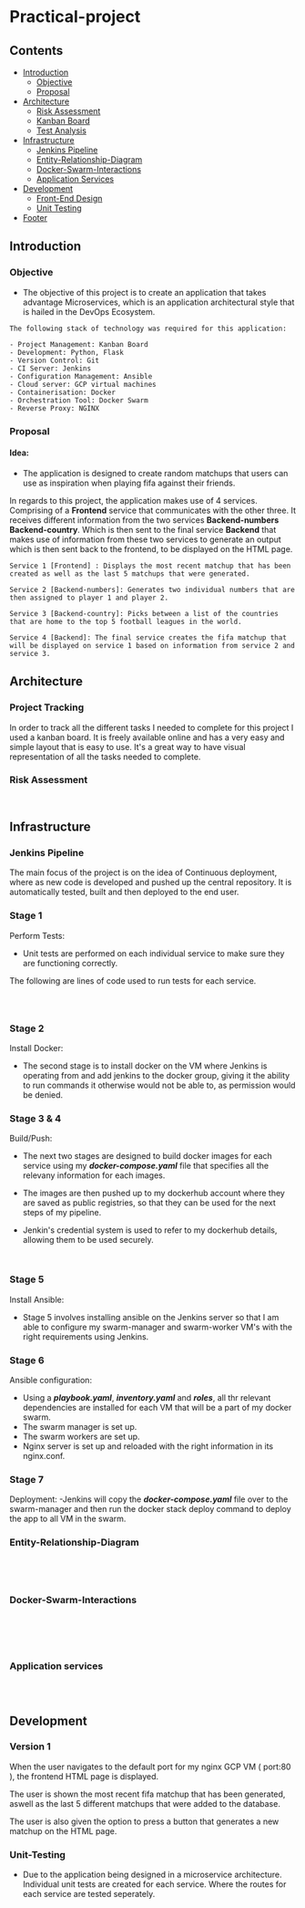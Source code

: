 # Practical-project

## Contents
* [Introduction](#introduction) 
  * [Objective](#objective)
  * [Proposal](#proposal)
* [Architecture](#architecture)
  * [Risk Assessment](#risk-assessment)
  * [Kanban Board](#kanban-board)
  * [Test Analysis](#analysis-of-testing)
* [Infrastructure](#infrastructure)
  * [Jenkins Pipeline](#jenkins-pipeline)
  * [Entity-Relationship-Diagram](#entity-relationship-diagram)
  * [Docker-Swarm-Interactions](#docker-swarm-interactions)
  * [Application Services](#application-services)
* [Development](#development)
  * [Front-End Design](#front-end)
  * [Unit Testing](#unit-testing)
* [Footer](#footer)

## Introduction


### Objective

- The objective of this project is to create an application that takes advantage Microservices, which is an application architectural style that is hailed in the DevOps Ecosystem.

```
The following stack of technology was required for this application:

- Project Management: Kanban Board
- Development: Python, Flask
- Version Control: Git
- CI Server: Jenkins
- Configuration Management: Ansible
- Cloud server: GCP virtual machines
- Containerisation: Docker
- Orchestration Tool: Docker Swarm
- Reverse Proxy: NGINX

```

### Proposal

#### Idea:

- The application is designed to create random matchups that users can use as inspiration when playing fifa against their friends. 


In regards to this project, the application makes use of 4 services. Comprising of a **Frontend** service that communicates with the other three. It receives different information from the two services **Backend-numbers** **Backend-country**. Which is then sent to the final service **Backend** that makes use of information from these two services to generate an output which is then sent back to the frontend, to be displayed on the HTML page. 

```
Service 1 [Frontend] : Displays the most recent matchup that has been created as well as the last 5 matchups that were generated. 

Service 2 [Backend-numbers]: Generates two individual numbers that are then assigned to player 1 and player 2.

Service 3 [Backend-country]: Picks between a list of the countries that are home to the top 5 football leagues in the world. 

Service 4 [Backend]: The final service creates the fifa matchup that will be displayed on service 1 based on information from service 2 and service 3.

```

## Architecture

### Project Tracking 

In order to track all the different tasks I needed to complete for this project I used a kanban board. It is freely available online and has a very easy and simple layout that is easy to use. It's a great way to have visual representation of all the tasks needed to complete. 


### Risk Assessment
```


```

## Infrastructure 

### **Jenkins Pipeline**

The main focus of the project is on the idea of Continuous deployment, where as new code is developed and pushed up the central repository. It is  automatically tested, built and then deployed to the end user. 

### Stage 1
Perform Tests:

- Unit tests are performed on each individual service to make sure they are functioning correctly. 

The following are lines of code used to run tests for each service. 
```



```
### Stage 2 
Install Docker: 
- The second stage is to install docker on the VM where Jenkins is operating from and add jenkins to the docker group, giving it the ability to run commands it otherwise would not be able to, as permission would be denied. 

### Stage 3 & 4 
Build/Push:
- The next two stages are designed to build docker images for each service using my ***docker-compose.yaml*** file that specifies all the relevany information for each images.

- The images are then pushed up to my dockerhub account where they are saved as public registries, so that they can be used for the next steps of my pipeline. 

- Jenkin's credential system is used to refer to my dockerhub details, allowing them to be used securely.  

```


```

### Stage 5 
Install Ansible: 

- Stage 5 involves installing ansible on the Jenkins server so that I am able to configure my swarm-manager and swarm-worker VM's with the right requirements using Jenkins.

### Stage 6
Ansible configuration:
- Using a ***playbook.yaml***, ***inventory.yaml*** and ***roles***, all thr relevant dependencies are installed for each VM that will be a part of my docker swarm. 
- The swarm manager is set up. 
- The swarm workers are set up. 
- Nginx server is set up and reloaded with the right information in its nginx.conf.

### Stage 7
Deployment:
-Jenkins will copy the ***docker-compose.yaml*** file over to the swarm-manager and then run the docker stack deploy command to deploy the app to all VM in the swarm. 

### **Entity-Relationship-Diagram** 
```




```

### **Docker-Swarm-Interactions** 

```





```
### **Application services** 

```



```

## Development 

### **Version 1**
 
When the user navigates to the default port for my nginx GCP VM ( port:80 ), the frontend HTML page is displayed.

The user is shown the most recent fifa matchup that has been generated, aswell as the last 5 different matchups that were added to the database. 

The user is also given the option to press a button that generates a new matchup on the HTML page. 

### **Unit-Testing** 

- Due to the application being designed in a microservice architecture. Individual unit tests are created for each service. Where the routes for each service are tested seperately. 








 